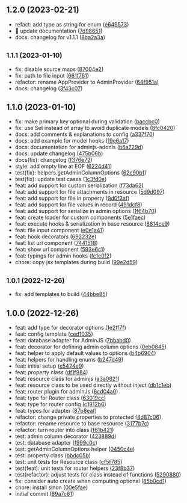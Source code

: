 ## 1.2.0 (2023-02-21)

* refact: add type as string for enum ([e649573](https://github.com/chirgjin/adminjs-adonis/commit/e649573))
* :book: update documentation ([7d98651](https://github.com/chirgjin/adminjs-adonis/commit/7d98651))
* docs: changelog for v1.1.1 ([8ba2a3a](https://github.com/chirgjin/adminjs-adonis/commit/8ba2a3a))



## <small>1.1.1 (2023-01-10)</small>

* fix: disable source maps ([87004e2](https://github.com/chirgjin/adminjs-adonis/commit/87004e2))
* fix: path to file input ([661f761](https://github.com/chirgjin/adminjs-adonis/commit/661f761))
* refactor: rename AppProvider to AdminProvider ([64f951a](https://github.com/chirgjin/adminjs-adonis/commit/64f951a))
* docs: changelog ([3f43c07](https://github.com/chirgjin/adminjs-adonis/commit/3f43c07))



## 1.1.0 (2023-01-10)

* fix: make primary key optional during validation ([baccbc0](https://github.com/chirgjin/adminjs-adonis/commit/baccbc0))
* fix: use Set instead of array to avoid duplicate models ([8fc0420](https://github.com/chirgjin/adminjs-adonis/commit/8fc0420))
* docs: add comments & explanations to config ([a337f70](https://github.com/chirgjin/adminjs-adonis/commit/a337f70))
* docs: add example for model hooks ([19e6a17](https://github.com/chirgjin/adminjs-adonis/commit/19e6a17))
* docs: documentation for adminjs-adonis ([b6a729d](https://github.com/chirgjin/adminjs-adonis/commit/b6a729d))
* docs: update changelog ([475b06b](https://github.com/chirgjin/adminjs-adonis/commit/475b06b))
* docs(fix): changelog ([f376e72](https://github.com/chirgjin/adminjs-adonis/commit/f376e72))
* style: add empty line at EOF ([6224d41](https://github.com/chirgjin/adminjs-adonis/commit/6224d41))
* test(fix): helpers.getAdminColumnOptions ([62c90b1](https://github.com/chirgjin/adminjs-adonis/commit/62c90b1))
* test(fix): update test cases ([1c3fd0e](https://github.com/chirgjin/adminjs-adonis/commit/1c3fd0e))
* feat: add support for custom serialization ([f73da62](https://github.com/chirgjin/adminjs-adonis/commit/f73da62))
* feat: add support for file attachments in resource ([5d9d097](https://github.com/chirgjin/adminjs-adonis/commit/5d9d097))
* feat: add support for file in property ([9d0f3af](https://github.com/chirgjin/adminjs-adonis/commit/9d0f3af))
* feat: add support for file values in record ([491dcf8](https://github.com/chirgjin/adminjs-adonis/commit/491dcf8))
* feat: add support for serialize in admin options ([1f64b70](https://github.com/chirgjin/adminjs-adonis/commit/1f64b70))
* feat: create loader for custom components ([5e1faec](https://github.com/chirgjin/adminjs-adonis/commit/5e1faec))
* feat: execute hooks & serialization in base resource ([8814ce9](https://github.com/chirgjin/adminjs-adonis/commit/8814ce9))
* feat: file input component ([e0e1a41](https://github.com/chirgjin/adminjs-adonis/commit/e0e1a41))
* feat: hook decorators ([692232e](https://github.com/chirgjin/adminjs-adonis/commit/692232e))
* feat: list url component ([7441518](https://github.com/chirgjin/adminjs-adonis/commit/7441518))
* feat: show url component ([593e6c1](https://github.com/chirgjin/adminjs-adonis/commit/593e6c1))
* feat: typings for admin hooks ([fc1e0f2](https://github.com/chirgjin/adminjs-adonis/commit/fc1e0f2))
* chore: copy jsx templates during build ([99e2d59](https://github.com/chirgjin/adminjs-adonis/commit/99e2d59))



## <small>1.0.1 (2022-12-26)</small>

* fix: add templates to build ([44bbe85](https://github.com/chirgjin/adminjs-adonis/commit/44bbe85))



## 1.0.0 (2022-12-26)

* feat: add type for decorator options ([1e2ff7f](https://github.com/chirgjin/adminjs-adonis/commit/1e2ff7f))
* feat: config template ([ced1035](https://github.com/chirgjin/adminjs-adonis/commit/ced1035))
* feat: database adapter for AdminJS ([7bbabd0](https://github.com/chirgjin/adminjs-adonis/commit/7bbabd0))
* feat: decorator for defining admin column options ([0eb0845](https://github.com/chirgjin/adminjs-adonis/commit/0eb0845))
* feat: helper to apply default values to options ([b4b6904](https://github.com/chirgjin/adminjs-adonis/commit/b4b6904))
* feat: helpers for handling enums ([b247d49](https://github.com/chirgjin/adminjs-adonis/commit/b247d49))
* feat: initial setup ([e5424e9](https://github.com/chirgjin/adminjs-adonis/commit/e5424e9))
* feat: property class ([df1f984](https://github.com/chirgjin/adminjs-adonis/commit/df1f984))
* feat: resource class for adminjs ([a3a0821](https://github.com/chirgjin/adminjs-adonis/commit/a3a0821))
* feat: resource class to be used directly without inject ([db1c1eb](https://github.com/chirgjin/adminjs-adonis/commit/db1c1eb))
* feat: router plugin for adminJs ([6cd04a0](https://github.com/chirgjin/adminjs-adonis/commit/6cd04a0))
* feat: type for Router class ([63019cc](https://github.com/chirgjin/adminjs-adonis/commit/63019cc))
* feat: type for router config ([c1912b6](https://github.com/chirgjin/adminjs-adonis/commit/c1912b6))
* feat: types for adapter ([87b8eaf](https://github.com/chirgjin/adminjs-adonis/commit/87b8eaf))
* refactor: change private properties to protected ([4d87c06](https://github.com/chirgjin/adminjs-adonis/commit/4d87c06))
* refactor: rename resource to base resource ([3177b7c](https://github.com/chirgjin/adminjs-adonis/commit/3177b7c))
* refactor: turn router into class ([f61b421](https://github.com/chirgjin/adminjs-adonis/commit/f61b421))
* test: admin column decorator ([423889d](https://github.com/chirgjin/adminjs-adonis/commit/423889d))
* test: database adapter ([f999c0c](https://github.com/chirgjin/adminjs-adonis/commit/f999c0c))
* test: getAdminColumnOptions helper ([0450c4e](https://github.com/chirgjin/adminjs-adonis/commit/0450c4e))
* test: property class ([bbdc05b](https://github.com/chirgjin/adminjs-adonis/commit/bbdc05b))
* test: unit tests for Resource class ([cf5f785](https://github.com/chirgjin/adminjs-adonis/commit/cf5f785))
* test(feat): unit tests for router helpers ([23f8b37](https://github.com/chirgjin/adminjs-adonis/commit/23f8b37))
* test(refactor): adjust tests for class instead of functions ([5290880](https://github.com/chirgjin/adminjs-adonis/commit/5290880))
* fix: consider auto create when computing optional ([85b0cd1](https://github.com/chirgjin/adminjs-adonis/commit/85b0cd1))
* chore: install sinon ([00e5fae](https://github.com/chirgjin/adminjs-adonis/commit/00e5fae))
* Initial commit ([89a7c81](https://github.com/chirgjin/adminjs-adonis/commit/89a7c81))



